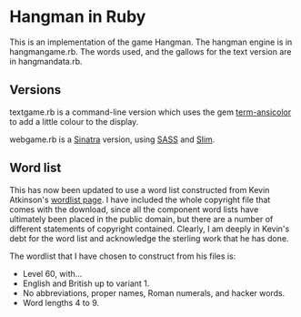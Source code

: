 # Hangman in Ruby

This is an implementation of the game Hangman. The hangman engine is in
hangmangame.rb. The words used, and the gallows for the text version are in
hangmandata.rb.

## Versions

textgame.rb is a command-line version which uses the gem 
[term-ansicolor](http://flori.github.io/term-ansicolor/) to add a
little colour to the display. 

webgame.rb is a [Sinatra](http://www.sinatrarb.com/) version, 
using [SASS](http://sass-lang.com/) and [Slim](http://slim-lang.com/).

## Word list

This has now been updated to use a word list constructed from
Kevin Atkinson's [wordlist page](http://wordlist.sourceforge.net/). 
I have included the whole copyright file that comes with the download, since
all the component word lists have ultimately been placed in the public domain, 
but there are a number of different statements of copyright contained. Clearly,
I am deeply in Kevin's debt for the word list and acknowledge the sterling work
that he has done.

The wordlist that I have chosen to construct from his files is:

- Level 60, with...
- English and British up to variant 1.
- No abbreviations, proper names, Roman numerals, and hacker words. 
- Word lengths 4 to 9.
